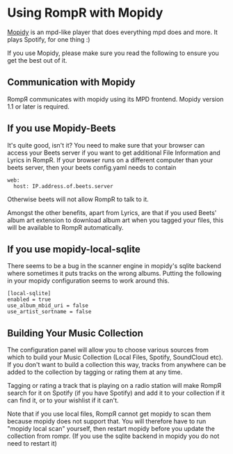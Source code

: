 # Using RompR with Mopidy

[Mopidy](http://www.mopidy.com/) is an mpd-like player that does everything mpd does and more. It plays Spotify, for one thing :)

If you use Mopidy, please make sure you read the following to ensure you get the best out of it.

## Communication with Mopidy

RompЯ communicates with mopidy using its MPD frontend.
Mopidy version 1.1 or later is required.

## If you use Mopidy-Beets

It's quite good, isn't it? You need to make sure that your browser can access your Beets server if you want to get additional File Information and Lyrics in RompR. If your browser runs on a different computer than your beets server, then your beets config.yaml needs to contain

    web:
      host: IP.address.of.beets.server

Otherwise beets will not allow RompR to talk to it.

Amongst the other benefits, apart from Lyrics, are that if you used Beets' album art extension to download album art when you tagged your files, this will be available to RompR automatically.


## If you use mopidy-local-sqlite

There seems to be a bug in the scanner engine in mopidy's sqlite backend where sometimes it puts tracks on the wrong albums. Putting the following in your mopidy configuration seems to work around this.

    [local-sqlite]
    enabled = true
    use_album_mbid_uri = false
    use_artist_sortname = false

## Building Your Music Collection

The configuration panel will allow you to choose various sources from which to build your Music Collection (Local Files, Spotify, SoundCloud etc).
If you don't want to build a collection this way, tracks from anywhere can be added to the collection by tagging or rating them at any time.


Tagging or rating a track that is playing on a radio station will make RompЯ search for it on Spotify (if you have Spotify) and add it to your collection if it can find it, or to your wishlist if it can't.


Note that if you use local files, RompЯ cannot get mopidy to scan them because mopidy does not support that. You will therefore have to run "mopidy local scan" yourself, then restart mopidy before you update the collection from rompr. (If you use the sqlite backend in mopidy you do not need to restart it)
